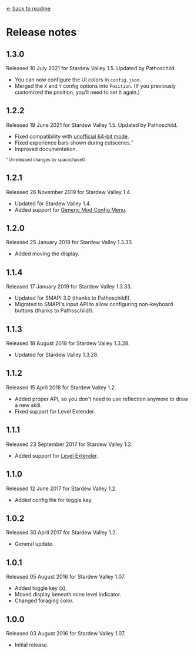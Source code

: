 ﻿﻿[← back to readme](README.md)

# Release notes
## 1.3.0
Released 10 July 2021 for Stardew Valley 1.5. Updated by Pathoschild.

* You can now configure the UI colors in `config.json`.
* Merged the `X` and `Y` config options into `Position`. (If you previously customized the position, you'll need to set it again.)

## 1.2.2
Released 19 June 2021 for Stardew Valley 1.5. Updated by Pathoschild.

* Fixed compatibility with [unofficial 64-bit mode](https://stardewvalleywiki.com/Modding:Migrate_to_64-bit_on_Windows).
* Fixed experience bars shown during cutscenes.¹
* Improved documentation.

<sup>¹ Unreleased changes by spacechase0.</sup>

## 1.2.1
Released 26 November 2019 for Stardew Valley 1.4.

* Updated for Stardew Valley 1.4.
* Added support for [Generic Mod Config Menu](https://www.nexusmods.com/stardewvalley/mods/5098).

## 1.2.0
Released 25 January 2019 for Stardew Valley 1.3.33.

* Added moving the display.

## 1.1.4
Released 17 January 2019 for Stardew Valley 1.3.33.

* Updated for SMAPI 3.0 (thanks to Pathoschild!).
* Migrated to SMAPI's input API to allow configuring non-keyboard buttons (thanks to Pathoschild!).

## 1.1.3
Released 18 August 2018 for Stardew Valley 1.3.28.

* Updated for Stardew Valley 1.3.28.

## 1.1.2
Released 15 April 2018 for Stardew Valley 1.2.

* Added proper API, so you don't need to use reflection anymore to draw a new skill.
* Fixed support for Level Extender.

## 1.1.1
Released 23 September 2017 for Stardew Valley 1.2.

* Added support for [Level Extender](https://www.nexusmods.com/stardewvalley/mods/1471).

## 1.1.0
Released 12 June 2017 for Stardew Valley 1.2.

* Added config file for toggle key.

## 1.0.2
Released 30 April 2017 for Stardew Valley 1.2.

* General update.

## 1.0.1
Released 05 August 2016 for Stardew Valley 1.07.

* Added toggle key (`X`).
* Moved display beneath mine level indicator.
* Changed foraging color. 

## 1.0.0
Released 03 August 2016 for Stardew Valley 1.07.

* Initial release.
